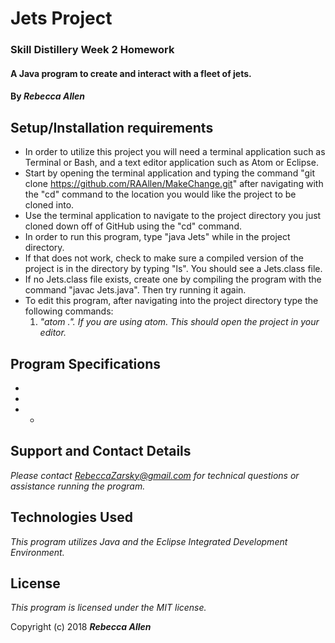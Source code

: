 # Jets Project

### Skill Distillery Week 2 Homework

#### A Java program to create and interact with a fleet of jets.

#### By _**Rebecca Allen**_

## Setup/Installation requirements

* In order to utilize this project you will need a terminal application such as Terminal or Bash, and a text editor application such as Atom or Eclipse.
* Start by opening the terminal application and typing the command "git clone https://github.com/RAAllen/MakeChange.git" after navigating with the "cd" command to the location you would like the project to be cloned into.
* Use the terminal application to navigate to the project directory you just cloned down off of GitHub using the "cd" command.
* In order to run this program, type "java Jets" while in the project directory.
* If that does not work, check to make sure a compiled version of the project is in the directory by typing "ls". You should see a Jets.class file.
* If no Jets.class file exists, create one by compiling the program with the command "javac Jets.java". Then try running it again.
* To edit this program, after navigating into the project directory type the following commands:
    1. _"atom .". If you are using atom. This should open the project in your editor._

## Program Specifications

*
*
*
    * 

## Support and Contact Details

_Please contact RebeccaZarsky@gmail.com for technical questions or assistance running the program._

## Technologies Used

_This program utilizes Java and the Eclipse Integrated Development Environment._

## License

_This program is licensed under the MIT license._

Copyright (c) 2018 **_Rebecca Allen_**
